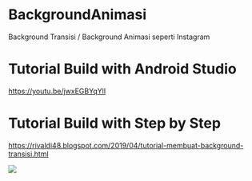 # BackgroundAnimasi
Background Transisi / Background Animasi seperti Instagram

# Tutorial Build with Android Studio
https://youtu.be/jwxEGBYqYlI

# Tutorial Build with Step by Step
https://rivaldi48.blogspot.com/2019/04/tutorial-membuat-background-transisi.html

<img src="https://1.bp.blogspot.com/-YMHSbsYKA4M/X2qgWmswBdI/AAAAAAAAHmI/hiXgKqwinrEfZITmatxXmHgwUyIkNyJiwCLcBGAsYHQ/s2048/Tutorial%2BPencarian%2BRestoran%2Bdengan%2BZomato%2BAPI.png" data-canonical-src="https://1.bp.blogspot.com/-eyx2NsRkKzs/X2aZ1GwKPZI/AAAAAAAAHk8/e2ohz0n2ogMet5Y27gktwaYoqADPwGVxQCPcBGAYYCw/s2048/Tutorial%2BPencarian%2BRestoran%2Bdengan%2BZomato%2BAPI.png" style="max-width:100%;">
